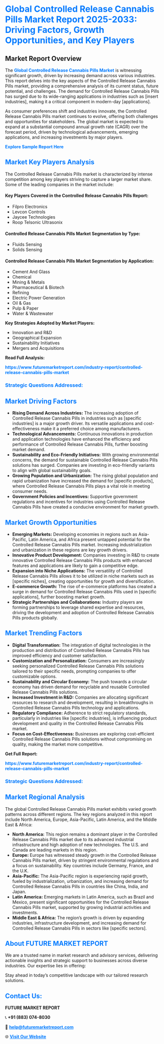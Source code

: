 <h1 style="color: #007BFF;">Global Controlled Release Cannabis Pills Market Report 2025-2033: Driving Factors, Growth Opportunities, and Key Players</h1>

<section id="overview">
<h2>Market Report Overview</h2>
<p>The <a href="https://www.futuremarketreport.com/industry-report/controlled-release-cannabis-pills-market" style="color: #007BFF; text-decoration: none;"><strong>Global Controlled Release Cannabis Pills Market</strong></a> is witnessing significant growth, driven by increasing demand across various industries. This report delves into the key aspects of the Controlled Release Cannabis Pills market, providing a comprehensive analysis of its current status, future potential, and challenges. The demand for Controlled Release Cannabis Pills has surged due to its wide-ranging applications in industries such as [insert industries], making it a critical component in modern-day [applications].</p>
<p>As consumer preferences shift and industries innovate, the Controlled Release Cannabis Pills market continues to evolve, offering both challenges and opportunities for stakeholders. The global market is expected to expand at a substantial compound annual growth rate (CAGR) over the forecast period, driven by technological advancements, emerging applications, and increasing investments by major players.</p>
</section>

<section id="overview">
<p><a href="https://www.futuremarketreport.com/request-sample/reportId=34290" style="color: #007BFF; text-decoration: none;"><strong>Explore Sample Report Here</strong></a></p>
</section>

<section id="key-players">
<h2 style="color: #007BFF;">Market Key Players Analysis</h2>
<p>The Controlled Release Cannabis Pills market is characterized by intense competition among key players striving to capture a larger market share. Some of the leading companies in the market include:</p>
<h4>Key Players Covered in the Controlled Release Cannabis Pills Report:</h4>
<ul><li>Filpro Electronics</li><li>Levcon Controls</li><li>Jaycee Technologies</li><li>Roop Telsonic Ultrasonix</li></ul>
<h4>Controlled Release Cannabis Pills Market Segmentation by Type:</h4>
<ul><li>Fluids Sensing</li><li>Solids Sensing</li></ul>

<h4>Controlled Release Cannabis Pills Market Segmentation by Application:</h4>
<ul><li>Cement And Glass</li><li>Chemical</li><li>Mining &amp; Metals</li><li>Pharmaceutical &amp; Biotech</li><li>Refining</li><li>Electric Power Generation</li><li>Oil &amp; Gas</li><li>Pulp &amp; Paper</li><li>Water &amp; Wastewater</li></ul>
<p><strong>Key Strategies Adopted by Market Players:</strong></p>
<ul>
<li>Innovation and R&D</li>
<li>Geographical Expansion</li>
<li>Sustainability Initiatives</li>
<li>Mergers and Acquisitions</li>
</ul>
</section>

<section>
<p><strong>Read Full Analysis: </strong></p><a href="https://www.futuremarketreport.com/industry-report/controlled-release-cannabis-pills-market" style="color: #007BFF; text-decoration: none;"><strong>https://www.futuremarketreport.com/industry-report/controlled-release-cannabis-pills-market</strong></a>
<h3 style="color: #007BFF;">Strategic Questions Addressed:</h3>
</section>

<section id="driving-factors">
<h2 style="color: #007BFF;">Market Driving Factors</h2>
<ul>
<li><strong>Rising Demand Across Industries:</strong> The increasing adoption of Controlled Release Cannabis Pills in industries such as [specific industries] is a major growth driver. Its versatile applications and cost-effectiveness make it a preferred choice among manufacturers.</li>
<li><strong>Technological Advancements:</strong> Continuous innovations in production and application technologies have enhanced the efficiency and performance of Controlled Release Cannabis Pills, further boosting market demand.</li>
<li><strong>Sustainability and Eco-Friendly Initiatives:</strong> With growing environmental concerns, the demand for sustainable Controlled Release Cannabis Pills solutions has surged. Companies are investing in eco-friendly variants to align with global sustainability goals.</li>
<li><strong>Growing Population and Urbanization:</strong> The rising global population and rapid urbanization have increased the demand for [specific products], where Controlled Release Cannabis Pills plays a vital role in meeting consumer needs.</li>
<li><strong>Government Policies and Incentives:</strong> Supportive government regulations and incentives for industries using Controlled Release Cannabis Pills have created a conducive environment for market growth.</li>
</ul>
</section>

<section id="growth-opportunities">
<h2 style="color: #007BFF;">Market Growth Opportunities</h2>
<ul>
<li><strong>Emerging Markets:</strong> Developing economies in regions such as Asia-Pacific, Latin America, and Africa present untapped potential for the Controlled Release Cannabis Pills market. Increasing industrialization and urbanization in these regions are key growth drivers.</li>
<li><strong>Innovative Product Development:</strong> Companies investing in R&D to create innovative Controlled Release Cannabis Pills products with enhanced features and applications are likely to gain a competitive edge.</li>
<li><strong>Expansion into Niche Applications:</strong> The versatility of Controlled Release Cannabis Pills allows it to be utilized in niche markets such as [specific niches], creating opportunities for growth and diversification.</li>
<li><strong>E-commerce Growth:</strong> The rise of e-commerce platforms has created a surge in demand for Controlled Release Cannabis Pills used in [specific applications], further boosting market growth.</li>
<li><strong>Strategic Partnerships and Collaborations:</strong> Industry players are forming partnerships to leverage shared expertise and resources, driving the development and adoption of Controlled Release Cannabis Pills products globally.</li>
</ul>
</section>

<section id="trending-factors">
<h2 style="color: #007BFF;">Market Trending Factors</h2>
<ul>
<li><strong>Digital Transformation:</strong> The integration of digital technologies in the production and distribution of Controlled Release Cannabis Pills has improved efficiency and customer satisfaction.</li>
<li><strong>Customization and Personalization:</strong> Consumers are increasingly seeking personalized Controlled Release Cannabis Pills solutions tailored to their specific needs, prompting companies to offer customizable options.</li>
<li><strong>Sustainability and Circular Economy:</strong> The push towards a circular economy has driven demand for recyclable and reusable Controlled Release Cannabis Pills solutions.</li>
<li><strong>Increased Investment in R&D:</strong> Companies are allocating significant resources to research and development, resulting in breakthroughs in Controlled Release Cannabis Pills technology and applications.</li>
<li><strong>Regulatory Compliance:</strong> Adherence to strict regulatory standards, particularly in industries like [specific industries], is influencing product development and quality in the Controlled Release Cannabis Pills market.</li>
<li><strong>Focus on Cost-Effectiveness:</strong> Businesses are exploring cost-efficient Controlled Release Cannabis Pills solutions without compromising on quality, making the market more competitive.</li>
</ul>
</section>

<section>
<p><strong>Get Full Report: </strong></p><a href="https://www.futuremarketreport.com/industry-report/controlled-release-cannabis-pills-market" style="color: #007BFF; text-decoration: none;"><strong>https://www.futuremarketreport.com/industry-report/controlled-release-cannabis-pills-market</strong></a>
<h3 style="color: #007BFF;">Strategic Questions Addressed:</h3>
</section>


<section id="regional-analysis">
<h2 style="color: #007BFF;">Market Regional Analysis</h2>
<p>The global Controlled Release Cannabis Pills market exhibits varied growth patterns across different regions. The key regions analyzed in this report include North America, Europe, Asia-Pacific, Latin America, and the Middle East & Africa:</p>
<ul>
<li><strong>North America:</strong> This region remains a dominant player in the Controlled Release Cannabis Pills market due to its advanced industrial infrastructure and high adoption of new technologies. The U.S. and Canada are leading markets in this region.</li>
<li><strong>Europe:</strong> Europe has witnessed steady growth in the Controlled Release Cannabis Pills market, driven by stringent environmental regulations and a focus on sustainability. Key countries include Germany, France, and the U.K.</li>
<li><strong>Asia-Pacific:</strong> The Asia-Pacific region is experiencing rapid growth, fueled by industrialization, urbanization, and increasing demand for Controlled Release Cannabis Pills in countries like China, India, and Japan.</li>
<li><strong>Latin America:</strong> Emerging markets in Latin America, such as Brazil and Mexico, present significant opportunities for the Controlled Release Cannabis Pills market, supported by growing industrial activities and investments.</li>
<li><strong>Middle East & Africa:</strong> The region’s growth is driven by expanding industries, infrastructure development, and increasing demand for Controlled Release Cannabis Pills in sectors like [specific sectors].</li>
</ul>
</section>

<footer>
<h2 style="color: #007BFF;">About FUTURE MARKET REPORT</h2>
<p>We are a trusted name in market research and advisory services, delivering actionable insights and strategic support to businesses across diverse industries. Our expertise lies in offering:</p>

<p>Stay ahead in today’s competitive landscape with our tailored research solutions.</p>

<h2 style="color: #007BFF;">Contact Us:</h2>
<p><strong>FUTURE MARKET REPORT</strong></p>
<p>📞 <strong>+91 (883) 074-8030</strong></p>
<p>📧 <strong><a href="mailto:help@futuremarketreport.com" style="color: #007BFF;">help@futuremarketreport.com</a></strong></p>
<p>🌐 <strong><a href="https://www.futuremarketreport.com/" style="color: #007BFF;">Visit Our Website</a></strong></p>
</footer>